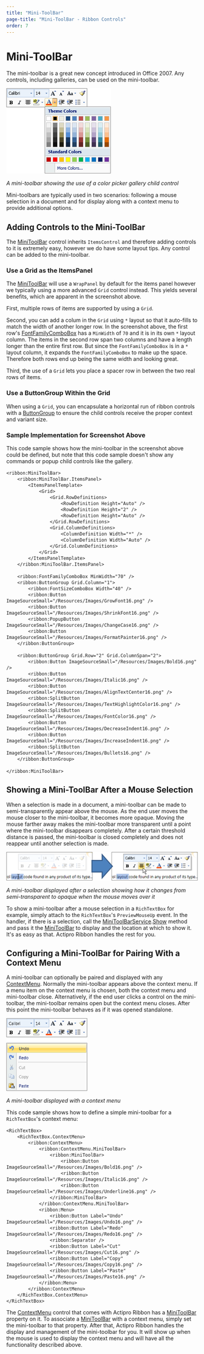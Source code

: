```yaml
---
title: "Mini-ToolBar"
page-title: "Mini-ToolBar - Ribbon Controls"
order: 7
---
```

# Mini-ToolBar

The mini-toolbar is a great new concept introduced in Office 2007.  Any controls, including galleries, can be used on the mini-toolbar.

![Screenshot](../../images/minitoolbar.png)

*A mini-toolbar showing the use of a color picker gallery child control*

Mini-toolbars are typically used in two scenarios:  following a mouse selection in a document and for display along with a context menu to provide additional options.

## Adding Controls to the Mini-ToolBar

The [MiniToolBar](xref:ActiproSoftware.Windows.Controls.Ribbon.Controls.MiniToolBar) control inherits `ItemsControl` and therefore adding controls to it is extremely easy, however we do have some layout tips.  Any control can be added to the mini-toolbar.

### Use a Grid as the ItemsPanel

The [MiniToolBar](xref:ActiproSoftware.Windows.Controls.Ribbon.Controls.MiniToolBar) will use a `WrapPanel` by default for the items panel however we typically using a more advanced `Grid` control instead.  This yields several benefits, which are apparent in the screenshot above.

First, multiple rows of items are supported by using a `Grid`.

Second, you can add a colum in the `Grid` using `*` layout so that it auto-fills to match the width of another longer row.  In the screenshot above, the first row's [FontFamilyComboBox](../interactive/fontfamilycombobox.md) has a `MinWidth` of `70` and it is in its own `*` layout column.  The items in the second row span two columns and have a length longer than the entire first row.  But since the `FontFamilyComboBox` is in a `*` layout column, it expands the `FontFamilyComboBox` to make up the space.  Therefore both rows end up being the same width and looking great.

Third, the use of a `Grid` lets you place a spacer row in between the two real rows of items.

### Use a ButtonGroup Within the Grid

When using a `Grid`, you can encapsulate a horizontal run of ribbon controls with a [ButtonGroup](../layout/buttongroup.md) to ensure the child controls receive the proper context and variant size.

### Sample Implementation for Screenshot Above

This code sample shows how the mini-toolbar in the screenshot above could be defined, but note that this code sample doesn't show any commands or popup child controls like the gallery.

```xaml
<ribbon:MiniToolBar>
	<ribbon:MiniToolBar.ItemsPanel>
		<ItemsPanelTemplate>
			<Grid>
				<Grid.RowDefinitions>
					<RowDefinition Height="Auto" />
					<RowDefinition Height="2" />
					<RowDefinition Height="Auto" />
				</Grid.RowDefinitions>
				<Grid.ColumnDefinitions>
					<ColumnDefinition Width="*" />
					<ColumnDefinition Width="Auto" />
				</Grid.ColumnDefinitions>
			</Grid>
		</ItemsPanelTemplate>
	</ribbon:MiniToolBar.ItemsPanel>
	
	<ribbon:FontFamilyComboBox MinWidth="70" />
	<ribbon:ButtonGroup Grid.Column="1">
		<ribbon:FontSizeComboBox Width="40" />
		<ribbon:Button ImageSourceSmall="/Resources/Images/GrowFont16.png" />
		<ribbon:Button ImageSourceSmall="/Resources/Images/ShrinkFont16.png" />
		<ribbon:PopupButton ImageSourceSmall="/Resources/Images/ChangeCase16.png" />
		<ribbon:Button ImageSourceSmall="/Resources/Images/FormatPainter16.png" />
	</ribbon:ButtonGroup>

	<ribbon:ButtonGroup Grid.Row="2" Grid.ColumnSpan="2">
		<ribbon:Button ImageSourceSmall="/Resources/Images/Bold16.png" />
		<ribbon:Button ImageSourceSmall="/Resources/Images/Italic16.png" />
		<ribbon:Button ImageSourceSmall="/Resources/Images/AlignTextCenter16.png" />
		<ribbon:SplitButton ImageSourceSmall="/Resources/Images/TextHighlightColor16.png" />
		<ribbon:SplitButton ImageSourceSmall="/Resources/Images/FontColor16.png" />
		<ribbon:Button ImageSourceSmall="/Resources/Images/DecreaseIndent16.png" />
		<ribbon:Button ImageSourceSmall="/Resources/Images/IncreaseIndent16.png" />
		<ribbon:SplitButton ImageSourceSmall="/Resources/Images/Bullets16.png" />
	</ribbon:ButtonGroup>
				
</ribbon:MiniToolBar>
```

## Showing a Mini-ToolBar After a Mouse Selection

When a selection is made in a document, a mini-toolbar can be made to semi-transparently appear above the mouse.  As the end user moves the mouse closer to the mini-toolbar, it becomes more opaque.  Moving the mouse farther away makes the mini-toolbar more transparent until a point where the mini-toolbar disappears completely.  After a certain threshold distance is passed, the mini-toolbar is closed completely and does not reappear until another selection is made.

![Screenshot](../../images/minitoolbar-transparency.gif)

*A mini-toolbar displayed after a selection showing how it changes from semi-transparent to opaque when the mouse moves over it*

To show a mini-toolbar after a mouse selection in a `RichTextBox` for example, simply attach to the `RichTextBox`'s `PreviewMouseUp` event.  In the handler, if there is a selection, call the [MiniToolBarService](xref:ActiproSoftware.Windows.Controls.Ribbon.UI.MiniToolBarService).[Show](xref:ActiproSoftware.Windows.Controls.Ribbon.UI.MiniToolBarService.Show*) method and pass it the [MiniToolBar](xref:ActiproSoftware.Windows.Controls.Ribbon.Controls.MiniToolBar) to display and the location at which to show it.  It's as easy as that.  Actipro Ribbon handles the rest for you.

## Configuring a Mini-ToolBar for Pairing With a Context Menu

A mini-toolbar can optionally be paired and displayed with any [ContextMenu](contextmenu.md).  Normally the mini-toolbar appears above the context menu.  If a menu item on the context menu is chosen, both the context menu and mini-toolbar close.  Alternatively, if the end user clicks a control on the mini-toolbar, the mini-toolbar remains open but the context menu closes.  After this point the mini-toolbar behaves as if it was opened standalone.

![Screenshot](../../images/minitoolbar-with-contextmenu.png)

*A mini-toolbar displayed with a context menu*

This code sample shows how to define a simple mini-toolbar for a `RichTextBox`'s context menu:

```xaml
<RichTextBox>
	<RichTextBox.ContextMenu>
		<ribbon:ContextMenu>
			<ribbon:ContextMenu.MiniToolBar>
				<ribbon:MiniToolBar>
					<ribbon:Button ImageSourceSmall="/Resources/Images/Bold16.png" />
					<ribbon:Button ImageSourceSmall="/Resources/Images/Italic16.png" />
					<ribbon:Button ImageSourceSmall="/Resources/Images/Underline16.png" />
				</ribbon:MiniToolBar>						
			</ribbon:ContextMenu.MiniToolBar>
			<ribbon:Menu>
				<ribbon:Button Label="Undo" ImageSourceSmall="/Resources/Images/Undo16.png" />
				<ribbon:Button Label="Redo" ImageSourceSmall="/Resources/Images/Redo16.png" />
				<ribbon:Separator />
				<ribbon:Button Label="Cut" ImageSourceSmall="/Resources/Images/Cut16.png" />
				<ribbon:Button Label="Copy" ImageSourceSmall="/Resources/Images/Copy16.png" />
				<ribbon:Button Label="Paste" ImageSourceSmall="/Resources/Images/Paste16.png" />
			</ribbon:Menu>
		</ribbon:ContextMenu>
	</RichTextBox.ContextMenu>
</RichTextBox>
```

The [ContextMenu](contextmenu.md) control that comes with Actipro Ribbon has a [MiniToolBar](xref:ActiproSoftware.Windows.Controls.Ribbon.Controls.ContextMenu.MiniToolBar) property on it.  To associate a [MiniToolBar](xref:ActiproSoftware.Windows.Controls.Ribbon.Controls.MiniToolBar) with a context menu, simply set the mini-toolbar to that property.  After that, Actipro Ribbon handles the display and management of the mini-toolbar for you.  It will show up when the mouse is used to display the context menu and will have all the functionality described above.
